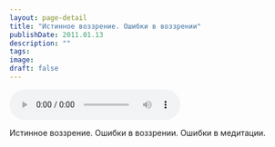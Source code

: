 ```yaml
---
layout: page-detail
title: "Истинное воззрение. Ошибки в воззрении"
publishDate: 2011.01.13
description: ""
tags:
image:
draft: false
---
```


<audio title="2011.01.13 - Истинное воззрение. Ошибки в воззрении.mp3" src="https://filer-api.advayta.org/v1.0/public/files/75377" controls=""></audio>

 Истинное воззрение. Ошибки в воззрении. Ошибки в медитации. 

  
